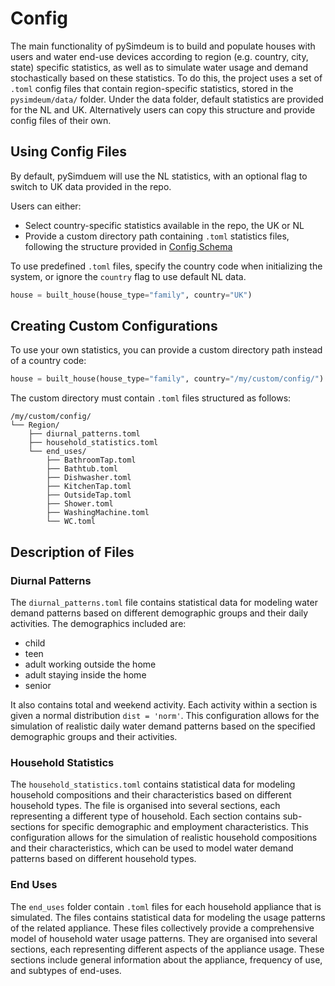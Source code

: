 # Config

The main functionality of pySimdeum is to build and populate houses with users and water end-use devices according to region (e.g. country, city, state) specific statistics, as well as to simulate water usage and demand stochastically based on these statistics. To do this, the project uses a set of `.toml` config files that contain region-specific statistics, stored in the `pysimdeum/data/` folder. Under the data folder, default statistics are provided for the NL and UK. Alternatively users can copy this structure and provide config files of their own.

## Using Config Files

By default, pySimduem will use the NL statistics, with an optional flag to switch to UK data provided in the repo. 

Users can either:

- Select country-specific statistics available in the repo, the UK or NL
- Provide a custom directory path containing `.toml` statistics files, following the structure provided in [Config Schema](schema.md)

To use predefined `.toml` files, specify the country code when initializing the system, or ignore the `country` flag to use default NL data.

```python
house = built_house(house_type="family", country="UK")
```

## Creating Custom Configurations

To use your own statistics, you can provide a custom directory path instead of a country code:

```python
house = built_house(house_type="family", country="/my/custom/config/")
```

The custom directory must contain `.toml` files structured as follows:
``` 
/my/custom/config/ 
└── Region/ 
    ├── diurnal_patterns.toml
    ├── household_statistics.toml 
    └── end_uses/
        ├── BathroomTap.toml
        ├── Bathtub.toml
        ├── Dishwasher.toml
        ├── KitchenTap.toml
        ├── OutsideTap.toml
        ├── Shower.toml
        ├── WashingMachine.toml
        └── WC.toml 
``` 

## Description of Files

### Diurnal Patterns

The `diurnal_patterns.toml` file contains statistical data for modeling water demand patterns based on different demographic groups and their daily activities. 
The demographics included are:
 
- child
- teen 
- adult working outside the home
- adult staying inside the home
- senior

It also contains total and weekend activity. Each activity within a section is given a normal distribution `dist = 'norm'`. This configuration allows for the simulation of realistic daily water demand patterns based on the specified demographic groups and their activities.

### Household Statistics

The `household_statistics.toml` contains statistical data for modeling household compositions and their characteristics based on different household types. The file is organised into several sections, each representing a different type of household. Each section contains sub-sections for specific demographic and employment characteristics. This configuration allows for the simulation of realistic household compositions and their characteristics, which can be used to model water demand patterns based on different household types.

### End Uses

The `end_uses` folder contain `.toml` files for each household appliance that is simulated. The files contains statistical data for modeling the usage patterns of the related appliance. These files collectively provide a comprehensive model of household water usage patterns. They are organised into several sections, each representing different aspects of the appliance usage. These sections include general information about the appliance, frequency of use, and subtypes of end-uses.